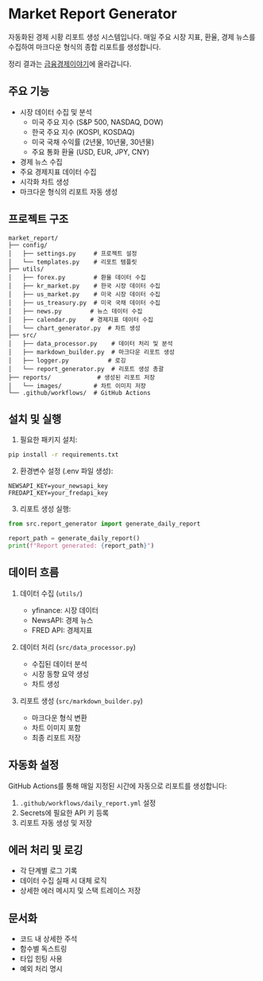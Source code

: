 # Market Report Generator

자동화된 경제 시황 리포트 생성 시스템입니다. 매일 주요 시장 지표, 환율, 경제 뉴스를 수집하여 마크다운 형식의 종합 리포트를 생성합니다.

정리 결과는 [금융경제이야기](https://storyofeconomy.tistory.com/)에 올라갑니다.

## 주요 기능

- 시장 데이터 수집 및 분석
  - 미국 주요 지수 (S&P 500, NASDAQ, DOW)
  - 한국 주요 지수 (KOSPI, KOSDAQ)
  - 미국 국채 수익률 (2년물, 10년물, 30년물)
  - 주요 통화 환율 (USD, EUR, JPY, CNY)
- 경제 뉴스 수집
- 주요 경제지표 데이터 수집
- 시각화 차트 생성
- 마크다운 형식의 리포트 자동 생성

## 프로젝트 구조

```
market_report/
├── config/
│   ├── settings.py     # 프로젝트 설정
│   └── templates.py    # 리포트 템플릿
├── utils/
│   ├── forex.py        # 환율 데이터 수집
│   ├── kr_market.py    # 한국 시장 데이터 수집
│   ├── us_market.py    # 미국 시장 데이터 수집
│   ├── us_treasury.py  # 미국 국채 데이터 수집
│   ├── news.py        # 뉴스 데이터 수집
│   ├── calendar.py    # 경제지표 데이터 수집
│   └── chart_generator.py  # 차트 생성
├── src/
│   ├── data_processor.py    # 데이터 처리 및 분석
│   ├── markdown_builder.py  # 마크다운 리포트 생성
│   ├── logger.py           # 로깅
│   └── report_generator.py  # 리포트 생성 총괄
├── reports/             # 생성된 리포트 저장
│   └── images/         # 차트 이미지 저장
└── .github/workflows/  # GitHub Actions
```

## 설치 및 실행

1. 필요한 패키지 설치:
```bash
pip install -r requirements.txt
```

2. 환경변수 설정 (.env 파일 생성):
```
NEWSAPI_KEY=your_newsapi_key
FREDAPI_KEY=your_fredapi_key
```

3. 리포트 생성 실행:
```python
from src.report_generator import generate_daily_report

report_path = generate_daily_report()
print(f"Report generated: {report_path}")
```

## 데이터 흐름

1. 데이터 수집 (`utils/`)
   - yfinance: 시장 데이터
   - NewsAPI: 경제 뉴스
   - FRED API: 경제지표

2. 데이터 처리 (`src/data_processor.py`)
   - 수집된 데이터 분석
   - 시장 동향 요약 생성
   - 차트 생성

3. 리포트 생성 (`src/markdown_builder.py`)
   - 마크다운 형식 변환
   - 차트 이미지 포함
   - 최종 리포트 저장

## 자동화 설정

GitHub Actions를 통해 매일 지정된 시간에 자동으로 리포트를 생성합니다:

1. `.github/workflows/daily_report.yml` 설정
2. Secrets에 필요한 API 키 등록
3. 리포트 자동 생성 및 저장

## 에러 처리 및 로깅

- 각 단계별 로그 기록
- 데이터 수집 실패 시 대체 로직
- 상세한 에러 메시지 및 스택 트레이스 저장

## 문서화

- 코드 내 상세한 주석
- 함수별 독스트링
- 타입 힌팅 사용
- 예외 처리 명시